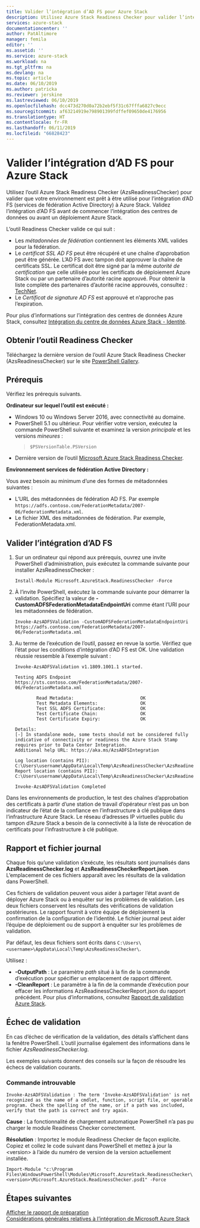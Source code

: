 ```yaml
---
title: Valider l’intégration d’AD FS pour Azure Stack
description: Utilisez Azure Stack Readiness Checker pour valider l’intégration d’AD FS pour Azure Stack.
services: azure-stack
documentationcenter: ''
author: PatAltimore
manager: femila
editor: ''
ms.assetid: ''
ms.service: azure-stack
ms.workload: na
ms.tgt_pltfrm: na
ms.devlang: na
ms.topic: article
ms.date: 06/10/2019
ms.author: patricka
ms.reviewer: jerskine
ms.lastreviewed: 06/10/2019
ms.openlocfilehash: dcc473d270d0a72b2ebf5f31c67fffa6827c9ecc
ms.sourcegitcommit: af63214919e798901399fdffef09650de4176956
ms.translationtype: HT
ms.contentlocale: fr-FR
ms.lasthandoff: 06/11/2019
ms.locfileid: "66828423"
---
```

# <a name="validate-ad-fs-integration-for-azure-stack"></a>Valider l’intégration d’AD FS pour Azure Stack

Utilisez l’outil Azure Stack Readiness Checker (AzsReadinessChecker) pour valider que votre environnement est prêt à être utilisé pour l’intégration d’AD FS (services de fédération Active Directory) à Azure Stack. Validez l’intégration d’AD FS avant de commencer l’intégration des centres de données ou avant un déploiement Azure Stack.

L’outil Readiness Checker valide ce qui suit :

* Les *métadonnées de fédération* contiennent les éléments XML valides pour la fédération.
* Le *certificat SSL AD FS* peut être récupéré et une chaîne d’approbation peut être générée. L’AD FS avec tampon doit approuver la chaîne de certificats SSL. Le certificat doit être signé par la même *autorité de certification* que celle utilisée pour les certificats de déploiement Azure Stack ou par un partenaire d’autorité racine approuvé. Pour obtenir la liste complète des partenaires d’autorité racine approuvés, consultez : [TechNet](https://gallery.technet.microsoft.com/Trusted-Root-Certificate-123665ca).
* Le *Certificat de signature AD FS* est approuvé et n’approche pas l’expiration.

Pour plus d’informations sur l’intégration des centres de données Azure Stack, consultez [Intégration du centre de données Azure Stack - Identité](azure-stack-integrate-identity.md).

## <a name="get-the-readiness-checker-tool"></a>Obtenir l’outil Readiness Checker

Téléchargez la dernière version de l’outil Azure Stack Readiness Checker (AzsReadinessChecker) sur le site [PowerShell Gallery](https://aka.ms/AzsReadinessChecker).  

## <a name="prerequisites"></a>Prérequis

Vérifiez les prérequis suivants.

**Ordinateur sur lequel l’outil est exécuté :**

* Windows 10 ou Windows Server 2016, avec connectivité au domaine.
* PowerShell 5.1 ou ultérieur. Pour vérifier votre version, exécutez la commande PowerShell suivante et examinez la version *principale* et les versions *mineures* :  
   > `$PSVersionTable.PSVersion`
* Dernière version de l’outil [Microsoft Azure Stack Readiness Checker](https://aka.ms/AzsReadinessChecker).

**Environnement services de fédération Active Directory :**

Vous avez besoin au minimum d’une des formes de métadonnées suivantes :

* L’URL des métadonnées de fédération AD FS. Par exemple `https://adfs.contoso.com/FederationMetadata/2007-06/FederationMetadata.xml`.
* Le fichier XML des métadonnées de fédération. Par exemple, FederationMetadata.xml.

## <a name="validate-ad-fs-integration"></a>Valider l’intégration d’AD FS

1. Sur un ordinateur qui répond aux prérequis, ouvrez une invite PowerShell d’administration, puis exécutez la commande suivante pour installer AzsReadinessChecker :

     `Install-Module Microsoft.AzureStack.ReadinessChecker -Force`

1. À l’invite PowerShell, exécutez la commande suivante pour démarrer la validation. Spécifiez la valeur de **-CustomADFSFederationMetadataEndpointUri** comme étant l’URI pour les métadonnées de fédération.

     `Invoke-AzsADFSValidation -CustomADFSFederationMetadataEndpointUri https://adfs.contoso.com/FederationMetadata/2007-06/FederationMetadata.xml`

1. Au terme de l’exécution de l’outil, passez en revue la sortie. Vérifiez que l’état pour les conditions d’intégration d’AD FS est OK. Une validation réussie ressemble à l’exemple suivant :

    ```
    Invoke-AzsADFSValidation v1.1809.1001.1 started.

    Testing ADFS Endpoint https://sts.contoso.com/FederationMetadata/2007-06/FederationMetadata.xml

            Read Metadata:                         OK
            Test Metadata Elements:                OK
            Test SSL ADFS Certificate:             OK
            Test Certificate Chain:                OK
            Test Certificate Expiry:               OK

    Details:
    [-] In standalone mode, some tests should not be considered fully indicative of connectivity or readiness the Azure Stack Stamp requires prior to Data Center Integration.
    Additional help URL: https://aka.ms/AzsADFSIntegration

    Log location (contains PII): C:\Users\username\AppData\Local\Temp\AzsReadinessChecker\AzsReadinessChecker.log
    Report location (contains PII): C:\Users\username\AppData\Local\Temp\AzsReadinessChecker\AzsReadinessCheckerReport.json

    Invoke-AzsADFSValidation Completed
    ```

Dans les environnements de production, le test des chaînes d’approbation des certificats à partir d’une station de travail d’opérateur n’est pas un bon indicateur de l’état de la confiance en l’infrastructure à clé publique dans l’infrastructure Azure Stack. Le réseau d’adresses IP virtuelles public du tampon d’Azure Stack a besoin de la connectivité à la liste de révocation de certificats pour l’infrastructure à clé publique.

## <a name="report-and-log-file"></a>Rapport et fichier journal

Chaque fois qu’une validation s’exécute, les résultats sont journalisés dans **AzsReadinessChecker.log** et **AzsReadinessCheckerReport.json**. L’emplacement de ces fichiers apparaît avec les résultats de la validation dans PowerShell.

Ces fichiers de validation peuvent vous aider à partager l’état avant de déployer Azure Stack ou à enquêter sur les problèmes de validation. Les deux fichiers conservent les résultats des vérifications de validation postérieures. Le rapport fournit à votre équipe de déploiement la confirmation de la configuration de l’identité. Le fichier journal peut aider l’équipe de déploiement ou de support à enquêter sur les problèmes de validation.

Par défaut, les deux fichiers sont écrits dans `C:\Users\<username>\AppData\Local\Temp\AzsReadinessChecker\`.

Utilisez :

* **-OutputPath** : Le paramètre *path* situé à la fin de la commande d’exécution pour spécifier un emplacement de rapport différent.
* **-CleanReport** : Le paramètre à la fin de la commande d’exécution pour effacer les informations AzsReadinessCheckerReport.json du rapport précédent. Pour plus d’informations, consultez [Rapport de validation Azure Stack](azure-stack-validation-report.md).

## <a name="validation-failures"></a>Échec de validation

En cas d’échec de vérification de la validation, des détails s’affichent dans la fenêtre PowerShell. L’outil journalise également des informations dans le fichier *AzsReadinessChecker.log*.

Les exemples suivants donnent des conseils sur la façon de résoudre les échecs de validation courants.

### <a name="command-not-found"></a>Commande introuvable

`Invoke-AzsADFSValidation : The term 'Invoke-AzsADFSValidation' is not recognized as the name of a cmdlet, function, script file, or operable program. Check the spelling of the name, or if a path was included, verify that the path is correct and try again.`

**Cause** : La fonctionnalité de chargement automatique PowerShell n’a pas pu charger le module Readiness Checker correctement.

**Résolution** : Importez le module Readiness Checker de façon explicite. Copiez et collez le code suivant dans PowerShell et mettez à jour la \<version\> à l’aide du numéro de version de la version actuellement installée.

`Import-Module "c:\Program Files\WindowsPowerShell\Modules\Microsoft.AzureStack.ReadinessChecker\<version>\Microsoft.AzureStack.ReadinessChecker.psd1" -Force`

## <a name="next-steps"></a>Étapes suivantes

[Afficher le rapport de préparation](azure-stack-validation-report.md)  
[Considérations générales relatives à l’intégration de Microsoft Azure Stack](azure-stack-datacenter-integration.md)  
